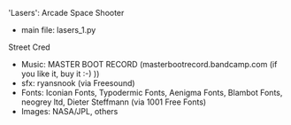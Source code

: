 
'Lasers': Arcade Space Shooter

* main file: lasers_1.py

Street Cred

* Music: MASTER BOOT RECORD (masterbootrecord.bandcamp.com (if you like it, buy it :-) ))
* sfx: ryansnook (via Freesound)
* Fonts: Iconian Fonts, Typodermic Fonts, Aenigma Fonts, Blambot Fonts, neogrey ltd, Dieter Steffmann (via 1001 Free Fonts)
* Images: NASA/JPL, others
